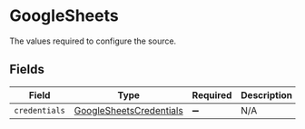 # GoogleSheets

The values required to configure the source.


## Fields

| Field                                                                     | Type                                                                      | Required                                                                  | Description                                                               |
| ------------------------------------------------------------------------- | ------------------------------------------------------------------------- | ------------------------------------------------------------------------- | ------------------------------------------------------------------------- |
| `credentials`                                                             | [GoogleSheetsCredentials](../../models/shared/GoogleSheetsCredentials.md) | :heavy_minus_sign:                                                        | N/A                                                                       |